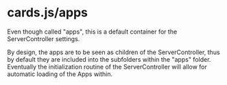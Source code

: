 # cards.js/apps

Even though called "apps", this is a default container for the ServerController settings.

By design, the apps are to be seen as children of the ServerController, thus by default they are included into the subfolders within the "apps" folder. Eventually the initialization routine of the ServerController will allow for automatic loading of the Apps within.